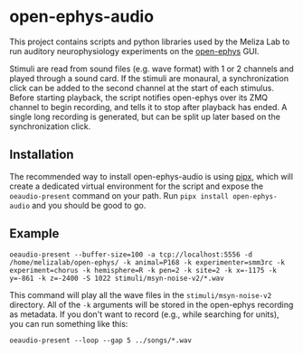 
# open-ephys-audio

This project contains scripts and python libraries used by the Meliza Lab to run
auditory neurophysiology experiments on the
[open-ephys](https://open-ephys.org/) GUI.

Stimuli are read from sound files (e.g. wave format) with 1 or 2 channels and played through a sound card. If the stimuli are monaural, a synchronization click can be added to the second channel at the start of each stimulus. Before starting playback, the script notifies open-ephys over its ZMQ channel to begin recording, and tells it to stop after playback has ended. A single long recording is generated, but can be split up later based on the synchronization click.

## Installation

The recommended way to install open-ephys-audio is using [pipx](https://pypa.github.io/pipx/), which will create a dedicated virtual environment for the script and expose the `oeaudio-present` command on your path. Run `pipx install open-ephys-audio` and you should be good to go.

## Example

``` shell
oeaudio-present --buffer-size=100 -a tcp://localhost:5556 -d /home/melizalab/open-ephys/ -k animal=P168 -k experimenter=smm3rc -k experiment=chorus -k hemisphere=R -k pen=2 -k site=2 -k x=-1175 -k y=-861 -k z=-2400 -S 1022 stimuli/msyn-noise-v2/*.wav
```

This command will play all the wave files in the `stimuli/msyn-noise-v2` directory. All of the `-k` arguments will be stored in the open-ephys recording as metadata. If you don't want to record (e.g., while searching for units), you can run something like this:

``` shell
oeaudio-present --loop --gap 5 ../songs/*.wav
```

